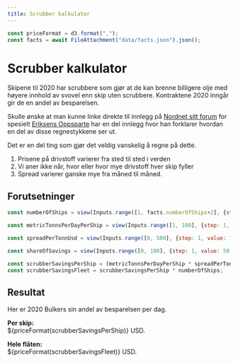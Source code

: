 ```yaml
---
title: Scrubber kalkulator
---
```


```js
const priceFormat = d3.format(",");
const facts = await FileAttachment("data/facts.json").json();
```

# Scrubber kalkulator 

Skipene til 2020 har scrubbere som gjør at de kan brenne billigere olje med høyere innhold av svovel enn skip uten
scrubbere. Kontraktene 2020 inngår gir de en andel av besparelsen. 

Skulle ønske at man kunne linke direkte til innlegg på [Nordnet sitt forum](https://www.nordnet.no/market/stocks/16786171-2020-bulkers) for
spesielt [Eriksens Oppsparte](https://www.nordnet.no/aksjeforum/medlem/eriksens-oppsparte) har en del innlegg hvor han forklarer hvordan
en del av disse regnestykkene ser ut.

Det er en del ting som gjør det veldig vanskelig å regne på dette.

1. Prisene på drivstoff varierer fra sted til sted i verden
2. Vi aner ikke når, hvor eller hvor mye drivstoff hver skip fyller
3. Spread varierer ganske mye fra måned til måned.

## Forutsetninger

```js
const numberOfShips = view(Inputs.range([1, facts.numberOfShips+2], {step: 1, value: facts.numberOfShips, label: "Antall skip"}));
```

```js
const metricTonnsPerDayPerShip = view(Inputs.range([1, 100], {step: 1, value: 50, label: "Tonn drivstoff per skip per dag"}));
```

```js
const spreadPerTonnUsd = view(Inputs.range([0, 500], {step: 1, value: 150, label: "Spread i USD / mt"}));
```

```js
const shareOfSavings = view(Inputs.range([0, 100], {step: 1, value: 50, label: "Vår andel av besparelsen"}));
```


```js
const scrubberSavingsPerShip = (metricTonnsPerDayPerShip * spreadPerTonnUsd) * (shareOfSavings / 100);
const scrubberSavingsFleet = scrubberSavingsPerShip * numberOfShips; 
```

## Resultat

Her er 2020 Bulkers sin andel av besparelsen per dag. 

**Per skip:**<br/>${priceFormat(scrubberSavingsPerShip)} USD.

**Hele flåten:**<br/>${priceFormat(scrubberSavingsFleet)} USD.
